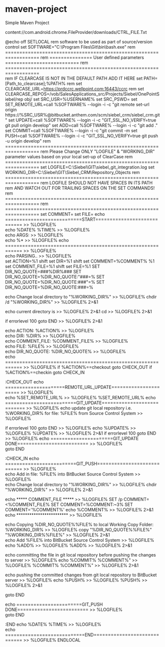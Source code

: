 # maven-project

Simple Maven Project


content://com.android.chrome.FileProvider/downloads/CTRL_FILE.Txt


@echo off 
SETLOCAL
rem software to be used as part of source/version control
set SOFTWARE="C:\Program Files\Git\bin\bash.exe"
rem ==================================================================
rem =============== User defined parameters ==========================
rem ==================================================================  
rem IF CLEARCASE IS NOT IN THE DEFAULT PATH ADD IT HERE set PATH=[Path_to_clearcase];%PATH%
rem set CLEARCASE_URL=https://prdccrc.wellpoint.com:16443/ccrc
rem set CLEARCASE_REPOS=/vob/SalesApplications_src/Projects/Siebel/OnePointSiebel/rep obj/
set SRC_USR=%USERNAME%
set SRC_PSWD=
set SET_REMOTE_URL=call %SOFTWARE% --login -i -c "git remote set-url origin https://%SRC_USR%@bitbucket.anthem.com/scm/siebel_crm/siebel_crm.git"
set UPDATE=call %SOFTWARE% --login -i -c "GIT_SSL_NO_VERIFY=true git pull origin develop"
set ADD=call %SOFTWARE% --login -i -c "git add ."
set COMMIT=call %SOFTWARE% --login -i -c "git commit -m
set PUSH=call %SOFTWARE% --login -i -c "GIT_SSL_NO_VERIFY=true git push -u origin develop"
rem ==================================================================
rem Please Change ONLY "LOGFILE" & "WORKING_DIR" parameter values based on your local set-up of ClearCase
rem ================================================================== 
set LOGFILE=C:\Siebel\GIT\siebel_git_integration.log
set WORKING_DIR=C:\Siebel\GIT\Siebel_CRM\Repository_Objects
rem ================================================================== 
rem LOGFILE SHOULD NOT HAVE SPACES IN ITS PATH 
rem AND WATCH OUT FOR TRAILING SPACES ON THE SET COMMANDS! 
rem ================================================================== 
rem ==================================================================
set COMMENT=
set FILE=
echo ===========================START============================ >> %LOGFILE%   
echo %DATE% %TIME% >> %LOGFILE%   
echo ARGS: >> %LOGFILE%   
echo %* >> %LOGFILE%
echo ============================================================ >> %LOGFILE%   
echo PARSING.. >> %LOGFILE%   
set ACTION=%1
shift 
set DIR=%1
shift
set COMMENT=%COMMENT% %1
set COMMENT_FILE=%1
shift
set FILE=%1
SET DIR_NO_QUOTE=###%DIR%###
SET DIR_NO_QUOTE=%DIR_NO_QUOTE:"###=%
SET DIR_NO_QUOTE=%DIR_NO_QUOTE:###"=%
SET DIR_NO_QUOTE=%DIR_NO_QUOTE:###=%

echo Change local directory to "%WORKING_DIR%" >> %LOGFILE%
chdir /d "%WORKING_DIR%" >> %LOGFILE% 2>&1

echo current directory is >> %LOGFILE% 2>&1
cd >> %LOGFILE% 2>&1

if errorlevel 100 goto END >> %LOGFILE% 2>&1 
 
echo ACTION: %ACTION% >> %LOGFILE%   
echo DIR: %DIR% >> %LOGFILE%   
echo COMMENT_FILE: %COMMENT_FILE% >> %LOGFILE%   
echo FILE: %FILE% >> %LOGFILE%   
echo DIR_NO_QUOTE: %DIR_NO_QUOTE% >> %LOGFILE%   
echo ============================================================ >> %LOGFILE%
if %ACTION%==checkout goto CHECK_OUT
if %ACTION%==checkin goto CHECK_IN

:CHECK_OUT 
echo =====================REMOTE_URL_UPDATE====================== >> %LOGFILE%  
echo %SET_REMOTE_URL% >> %LOGFILE%
%SET_REMOTE_URL%
echo =========================GIT_UPDATE=========================== >> %LOGFILE%
echo update git local repository i.e. %WORKING_DIR% for file: %FILE% from Source Control System >> %LOGFILE%

if errorlevel 100 goto END >> %LOGFILE%
echo %UPDATE% >> %LOGFILE%
%UPDATE% >> %LOGFILE% 2>&1
if errorlevel 100 goto END >> %LOGFILE%
echo ======================GIT_UPDATE DONE========================= >> %LOGFILE%   
goto END  
 
:CHECK_IN 
echo =========================GIT_PUSH============================ >> %LOGFILE%   
echo Add in file: %FILE% into BitBucket Source Control System >> %LOGFILE%   
echo Change local directory to "%WORKING_DIR%" >> %LOGFILE% 
chdir "%WORKING_DIR%" >> %LOGFILE% 2>&1

echo ***** COMMENT_FILE ***** >> %LOGFILE%
SET /p COMMENT=<%COMMENT_FILE%
SET COMMENT=%COMMENT:~3%
SET COMMENT='%COMMENT%'
echo %COMMENT% >> %LOGFILE% 2>&1 
echo ************************ >> %LOGFILE%

echo Copying %DIR_NO_QUOTE%%FILE% to local Working Copy Folder: %WORKING_DIR% >> %LOGFILE% 
copy "%DIR_NO_QUOTE%%FILE%" "%WORKING_DIR%\%FILE%" >> %LOGFILE% 2>&1   
echo Add %FILE% into BitBucket Source Control System >> %LOGFILE% 
echo %ADD% >> %LOGFILE%
%ADD% >> %LOGFILE% 2>&1

echo committing the file in git local repository before pushing the changes to server >> %LOGFILE%
echo %COMMIT% %COMMENT%" >> %LOGFILE%
%COMMIT% %COMMENT%" >> %LOGFILE% 2>&1

echo pushing the committed changes from git local repository to BitBucket server >> %LOGFILE%
echo %PUSH% >> %LOGFILE%
%PUSH% >> %LOGFILE% 2>&1

goto END   

echo =======================GIT_PUSH DONE========================= >> %LOGFILE%   
goto END 
 
:END
echo %DATE% %TIME% >> %LOGFILE%   
echo ============================END============================= >> %LOGFILE%
ENDLOCAL

